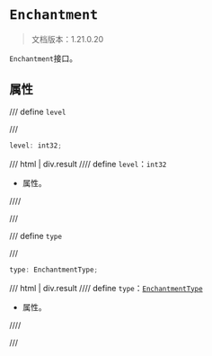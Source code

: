 # `Enchantment`

> 文档版本：1.21.0.20

`Enchantment`接口。

## 属性

/// define
`level`


///

```js
level: int32;
```

/// html | div.result
//// define
`level`：`int32`

- 属性。


////

///


/// define
`type`


///

```js
type: EnchantmentType;
```

/// html | div.result
//// define
`type`：[`EnchantmentType`](./enchantmenttype.md)

- 属性。


////

///

